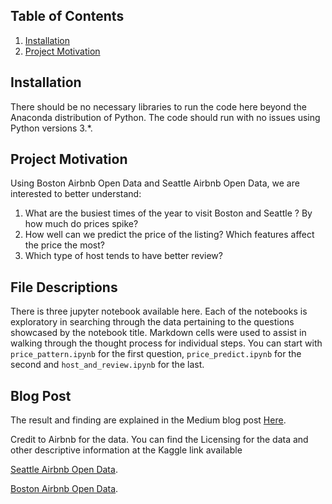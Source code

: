 ## Table of Contents
1. [Installation](#installation)
2. [Project Motivation](#projectmotivation)

## Installation
There should be no necessary libraries to run the code here beyond the Anaconda distribution of Python. The code should run with no issues using Python versions 3.*.

## Project Motivation
Using Boston Airbnb Open Data and Seattle Airbnb Open Data, we are interested to better understand:
1. What are the busiest times of the year to visit Boston and Seattle ? By how much do prices spike?
2. How well can we predict the price of the listing? Which features affect the price the most?
3. Which type of host tends to have better review?

## File Descriptions
There is three jupyter notebook available here. Each of the notebooks is exploratory in searching through the data pertaining to the questions showcased by the notebook title. Markdown cells were used to assist in walking through the thought process for individual steps. You can start with `price_pattern.ipynb`  for the first question, 
`price_predict.ipynb` for the second and `host_and_review.ipynb` for the last.

## Blog Post
The result and finding are explained in the Medium blog post [Here](https://medium.com/@ivanhi22/which-factors-affect-the-price-of-airbnb-in-seattle-and-boston-the-most-814e99f417da).

Credit to Airbnb for the data. You can find the Licensing for the data and other descriptive information at the Kaggle link available

[Seattle Airbnb Open Data](https://www.kaggle.com/airbnb/seattle).

[Boston Airbnb Open Data](https://www.kaggle.com/airbnb/boston).
